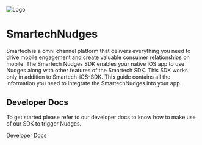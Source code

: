 ![Logo](https://netcorecloud.com/wp-content/themes/netcoretheme/assets/images/netcore-logo-main.svg)
# SmartechNudges

Smartech is a omni channel platform that delivers everything you need to drive mobile engagement and create valuable consumer relationships on mobile. The Smartech Nudges SDK enables your native iOS app to use Nudges along with other features of the Smartech SDK. This SDK works only in addition to Smartech-iOS-SDK. This guide contains all the information you need to integrate the SmartechNudges into your app.

## Developer Docs
To get started please refer to our developer docs to know how to make use of our SDK to trigger Nudges.

[Developer Docs](https://docs.netcoresmartech.com/docs/ios-sdk-v3-nudges)
